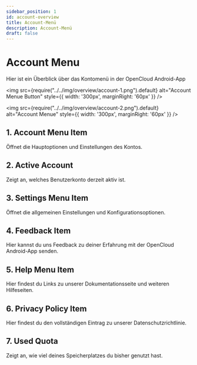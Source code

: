 ```yaml
---
sidebar_position: 1
id: account-overview
title: Account-Menü
description: Account-Menü
draft: false
---
```


# Account Menu

Hier ist ein Überblick über das Kontomenü in der OpenCloud Android-App

<img src={require("../../img/overview/account-1.png").default} alt="Account Menue Button" style={{ width: '300px', marginRight: '60px' }} />

<img src={require("../../img/overview/account-2.png").default} alt="Account Menue" style={{ width: '300px', marginRight: '60px' }} />

## 1. Account Menu Item

Öffnet die Hauptoptionen und Einstellungen des Kontos.

## 2. Active Account

Zeigt an, welches Benutzerkonto derzeit aktiv ist.

## 3. Settings Menu Item

Öffnet die allgemeinen Einstellungen und Konfigurationsoptionen.

## 4. Feedback Item

Hier kannst du uns Feedback zu deiner Erfahrung mit der OpenCloud Android-App senden.

## 5. Help Menu Item

Hier findest du Links zu unserer Dokumentationsseite und weiteren Hilfeseiten.

## 6. Privacy Policy Item

Hier findest du den vollständigen Eintrag zu unserer Datenschutzrichtlinie.

## 7. Used Quota

Zeigt an, wie viel deines Speicherplatzes du bisher genutzt hast.

